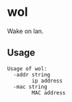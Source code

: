 # wol

Wake on lan.

## Usage

```
Usage of wol:
  -addr string
    	ip address
  -mac string
    	MAC address
```
